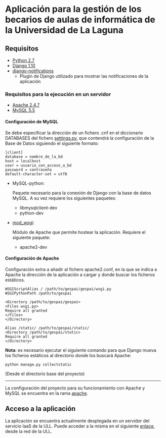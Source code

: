 # Aplicación para la gestión de los becarios de aulas de informática de la Universidad de La Laguna


## Requisitos

* [Python 2.7](https://www.python.org/)
* [Django 1.10](https://www.djangoproject.com/)
* [django-notifications](https://github.com/django-notifications/django-notifications)
  * Plugin de Django utilizado para mostrar las notificaciones de la aplicación

### Requisitos para la ejecución en un servidor

  * [Apache 2.4.7](https://httpd.apache.org/)
  * [MySQL 5.5](https://www.mysql.com/)

  #### Configuración de MySQL
  Se debe especificar la dirección de un fichero .cnf en el diccionario DATABASES del fichero [settings.py](https://github.com/srodmar/gespai/blob/apache/gespai/settings.py), que contendrá la configuración de la Base de Datos siguiendo el siguiente formato:

  ```
  [client]
  database = nombre_de_la_bd
  host = localhost
  user = usuario_con_acceso_a_bd
  password = contraseña
  default-character-set = utf8
  ```

  * MySQL-python:

     Paquete necesario para la conexión de Django con la base de datos MySQL. A su vez requiere los siguientes paquetes:

     * libmysqlclient-dev
     * python-dev


  * [mod_wsgi](https://modwsgi.readthedocs.io/en/develop/installation.html):

    Módulo de Apache que permite hostear la aplicación. Requiere el siguiente paquete:

    * apache2-dev

  #### Configuración de Apache

  Configuración extra a añadir al fichero apache2.conf, en la que se indica a Apache la dirección de la aplicación a cargar y donde buscar los ficheros estáticos.

  ```
  WSGIScriptAlias / /path/to/gespai/gespai/wsgi.py
  WSGIPythonPath /path/to/gespai

  <Directory /path/to/gespai/gespai>
  <Files wsgi.py>
  Require all granted
  </Files>
  </Directory>

  Alias /static/ /path/to/gespai/static/
  <Directory /path/to/gespai/static>
  Require all granted
  </Directory>
  ```

  **Nota**: es necesario ejecutar el siguiente comando para que Django mueva los ficheros estáticos al directorio donde los buscará Apache:

  `python manage.py collectstatic`

  (Desde el directorio base del proyecto)

  ___

  La configuración del proyecto para su funcionamiento con Apache y MySQL se encuentra en la rama [apache](https://github.com/srodmar/gespai/tree/apache).

## Acceso a la aplicación

La aplicación se encuentra actualmente desplegada en un servidor del servicio IaaS de la ULL. Puede acceder a la misma en el siguiente [enlace](http://10.6.128.3/), desde la red de la ULL.
